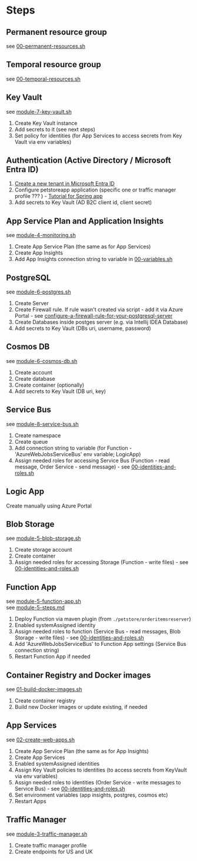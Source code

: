 # Steps

## Permanent resource group
see [00-permanent-resources.sh](./00-permanent-resource-group.sh)


## Temporal resource group
see [00-temporal-resources.sh](./00-temporal-resource-group.sh)


## Key Vault
see [module-7-key-vault.sh](./module-7-key-vault.sh)
1. Create Key Vault instance
2. Add secrets to it (see next steps)
3. Set policy for identities (for App Services to access secrets from Key Vault via env variables)


## Authentication (Active Directory / Microsoft Entra ID)
1. [Create a new tenant in Microsoft Entra ID](https://learn.microsoft.com/en-us/azure/active-directory/fundamentals/create-new-tenant) 
2. Configure petstoreapp application (specific one or traffic manager profile ??? ) - [Tutorial for Spring app](https://learn.microsoft.com/en-us/azure/developer/java/spring-framework/configure-spring-boot-starter-java-app-with-azure-active-directory-b2c-oidc)
3. Add secrets to Key Vault (AD B2C client id, client secret)


## App Service Plan and Application Insights
see [module-4-monitoring.sh](./module-4-monitoring.sh)
1. Create App Service Plan (the same as for App Services)
2. Create App Insights 
3. Add App Insights connection string to variable in [00-variables.sh](./00-variables.sh)


## PostgreSQL
see [module-6-postgres.sh](./module-6-postgres.sh)
1. Create Server
2. Create Firewall rule. If rule wasn't created via script - add it via Azure Portal - see [configure-a-firewall-rule-for-your-postgresql-server](https://learn.microsoft.com/en-us/azure/developer/java/spring-framework/configure-spring-data-jpa-with-azure-postgresql?toc=%2Fazure%2Fpostgresql%2Ftoc.json&bc=%2Fazure%2Fbread%2Ftoc.json&tabs=passwordless%2Cservice-connector&pivots=postgresql-passwordless-single-server#configure-a-firewall-rule-for-your-postgresql-server)
3. Create Databases inside postges server (e.g. via Intellij IDEA Database)
4. Add secrets to Key Vault (DBs uri, username, password)


## Cosmos DB
see [module-6-cosmos-db.sh](./module-6-cosmos-db.sh)
1. Create account
2. Create database
3. Create container (optionally)
4. Add secrets to Key Vault (DB uri, key)


## Service Bus
see [module-8-service-bus.sh](./module-8-service-bus.sh)
1. Create namespace
2. Create queue
3. Add connection string to variable (for Function - 'AzureWebJobsServiceBus' env variable; LogicApp)
4. Assign needed roles for accessing Service Bus (Function - read message, Order Service - send message) - see [00-identities-and-roles.sh](./00-identities-and-roles.sh)


## Logic App
Create manually using Azure Portal  


## Blob Storage
see [module-5-blob-storage.sh](./module-5-blob-storage.sh)
1. Create storage account
2. Create container
3. Assign needed roles for accessing Storage (Function - write files) - see [00-identities-and-roles.sh](./00-identities-and-roles.sh)


## Function App
see [module-5-function-app.sh](./module-5-function-app.sh)  
see [module-5-steps.md](./module-5-steps.md)
1. Deploy Function via maven plugin (from `./petstore/orderitemsreserver`)
2. Enabled systemAssigned identity
3. Assign needed roles to function (Service Bus - read messages, Blob Storage - write files) - see [00-identities-and-roles.sh](./00-identities-and-roles.sh)
4. Add 'AzureWebJobsServiceBus' to Function App settings (Service Bus connection string)
5. Restart Function App if needed


## Container Registry and Docker images
see [01-build-docker-images.sh](./01-build-docker-images.sh)
1. Create container registry
2. Build new Docker images or update existing, if needed


## App Services
see [02-create-web-apps.sh](./02-create-web-apps.sh)
1. Create App Service Plan (the same as for App Insights)
2. Create App Services
3. Enabled systemAssigned identities
4. Assign Key Vault policies to identities (to access secrets from KeyVault via env variables)
5. Assign needed roles to identities (Order Service - write messages to Service Bus) - see [00-identities-and-roles.sh](./00-identities-and-roles.sh)
6. Set environment variables (app insights, postgres, cosmos etc)
7. Restart Apps


## Traffic Manager
see [module-3-traffic-manager.sh](./module-3-traffic-manager.sh)
1. Create traffic manager profile
2. Create endpoints for US and UK

